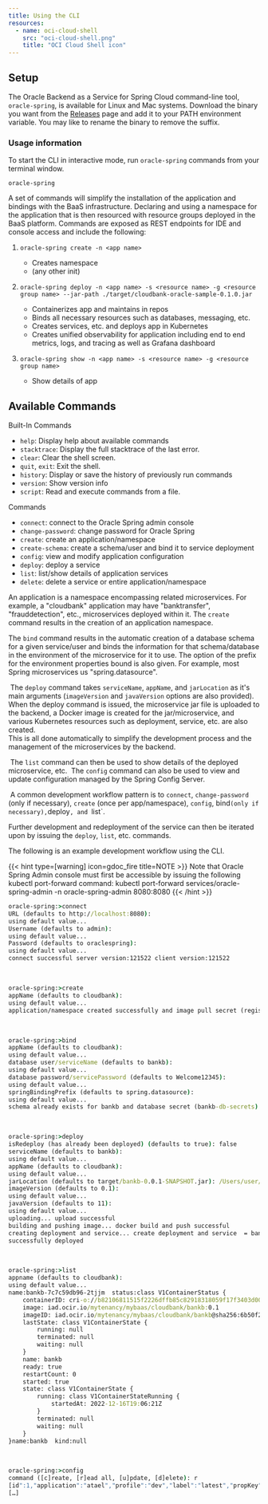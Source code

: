 ```yaml
---
title: Using the CLI
resources:
  - name: oci-cloud-shell
    src: "oci-cloud-shell.png"
    title: "OCI Cloud Shell icon"
---
```


## Setup

The Oracle Backend as a Service for Spring Cloud command-line tool, `oracle-spring`, is available for Linux and Mac systems.
Download the binary you want from the [Releases](https://github.com/oracle/microservices-datadriven/releases/tag/OBAAS-1.0.0) page
and add it to your PATH environment variable.  You may like to rename the binary to remove the suffix.

### Usage information

To start the CLI in interactive mode, run `oracle-spring` commands from your terminal window.

```shell
oracle-spring
```

A set of commands will simplify the installation of the application and bindings with the BaaS infrastructure. Declaring and using a namespace for the application that is then resourced with resource groups deployed in the BaaS platform. Commands are exposed as REST endpoints for IDE and console access and include the following:

1. `oracle-spring create -n <app name>`

    - Creates namespace
    - (any other init)

2. `oracle-spring deploy -n <app name> -s <resource name> -g <resource group name> --jar-path ./target/cloudbank-oracle-sample-0.1.0.jar`

    - Containerizes app and maintains in repos
    - Binds all necessary resources such as databases, messaging, etc.
    - Creates services, etc. and deploys app in Kubernetes
    - Creates unified observability for application including end to end metrics, logs, and tracing as well as Grafana dashboard

3. `oracle-spring show -n <app name> -s <resource name> -g <resource group name>`

    - Show details of app

## Available Commands

Built-In Commands
- `help`: Display help about available commands
- `stacktrace`: Display the full stacktrace of the last error.
- `clear`: Clear the shell screen.
- `quit`, `exit`: Exit the shell.
- `history`: Display or save the history of previously run commands
- `version`: Show version info
- `script`: Read and execute commands from a file.

Commands
- `connect`: connect to the Oracle Spring admin console
- `change-password`: change password for Oracle Spring
- `create`: create an application/namespace
- `create-schema`: create a schema/user and bind it to service deployment
- `config`: view and modify application configuration
- `deploy`: deploy a service
- `list`: list/show details of application services
- `delete`: delete a service or entire application/namespace

An application is a namespace encompassing related microservices. For example, a "cloudbank" application may have "banktransfer",
"frauddetection", etc., microservices deployed within it.
The `create` command results in the creation of an application namespace.
​

The `bind` command results in the automatic creation of a database schema for a given service/user and binds the information for that schema/database in the environment of the microservice for it to use.  The option of the prefix for the environment properties bound is also given.  For example, most Spring microservices us "spring.datasource".

​
The `deploy` command takes `serviceName`, `appName`, and `jarLocation` as it's main arguments (`imageVersion` and `javaVersion` options are also provided).
When the deploy command is issued, the microservice jar file is uploaded to the backend, a Docker image is created for the jar/microservice, and various Kubernetes resources such as deployment, service, etc. are also created.  
This is all done automatically to simplify the development process and the management of the microservices by the backend.

​
The `list` command can then be used to show details of the deployed microservice, etc.
​
The `config` command can also be used to view and update configuration managed by the Spring Config Server.

​
A common development workflow pattern is to `connect`, `change-password` (only if necessary), `create` (once per app/namespace), `config`, bind` (only if necessary), `deploy`, and `list`. 
​

Further development and redeployment of the service can then be iterated upon by issuing the `deploy`, `list`, etc. commands. 


The following is an example development workflow using the CLI.

{{< hint type=[warning] icon=gdoc_fire title=NOTE >}}
Note that Oracle Spring Admin console must first be accessible by issuing the following kubectl port-forward command:
kubectl port-forward services/oracle-spring-admin -n  oracle-spring-admin  8080:8080
{{< /hint >}}

```cmd
oracle-spring:>connect
URL (defaults to http://localhost:8080): 
using default value... 
Username (defaults to admin): 
using default value... 
Password (defaults to oraclespring): 
using default value... 
connect successful server version:121522 client version:121522

```

</br>

```cmd
oracle-spring:>create
appName (defaults to cloudbank): 
using default value... 
application/namespace created successfully and image pull secret (registry-auth) created successfully
```

</br>

```cmd
oracle-spring:>bind
appName (defaults to cloudbank): 
using default value... 
database user/serviceName (defaults to bankb): 
using default value... 
database password/servicePassword (defaults to Welcome12345): 
using default value... 
springBindingPrefix (defaults to spring.datasource): 
using default value... 
schema already exists for bankb and database secret (bankb-db-secrets) created successfully
```

</br>

```cmd
oracle-spring:>deploy
isRedeploy (has already been deployed) (defaults to true): false
serviceName (defaults to bankb): 
using default value... 
appName (defaults to cloudbank): 
using default value... 
jarLocation (defaults to target/bankb-0.0.1-SNAPSHOT.jar): /Users/user/Downloads/sample-app/bankb/target/bankb-0.0.1-SNAPSHOT.jar
imageVersion (defaults to 0.1): 
using default value... 
javaVersion (defaults to 11): 
using default value... 
uploading... upload successful
building and pushing image... docker build and push successful
creating deployment and service... create deployment and service  = bankb, appName = cloudbank, isRedeploy = false successful
successfully deployed
```

</br>

```cmd
oracle-spring:>list
appname (defaults to cloudbank): 
using default value... 
name:bankb-7c7c59db96-2tjjm  status:class V1ContainerStatus {
    containerID: cri-o://b82106811515f2226dffb85c82918318059f17f3403d002c52a488a26d94b5ff
    image: iad.ocir.io/mytenancy/mybaas/cloudbank/bankb:0.1
    imageID: iad.ocir.io/mytenancy/mybaas/cloudbank/bankb@sha256:6b50f2ec2a80100061fe93c48ca9620a44ec01c981520aa0b4a14f60f58513f4
    lastState: class V1ContainerState {
        running: null
        terminated: null
        waiting: null
    }
    name: bankb
    ready: true
    restartCount: 0
    started: true
    state: class V1ContainerState {
        running: class V1ContainerStateRunning {
            startedAt: 2022-12-16T19:06:21Z
        }
        terminated: null
        waiting: null
    }
}name:bankb  kind:null
```

</br>

```cmd
oracle-spring:>config
command ([c]reate, [r]ead all, [u]pdate, [d]elete): r
[id":1,"application":"atael","profile":"dev","label":"latest","propKey":"test-property","value":"This is the test-property value","createdOn":"2022-12-14T12:42:33.000+00:00","createdBy":"ADMIN”
[…]
```